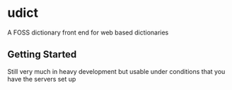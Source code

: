 # udict

A FOSS dictionary front end for web based dictionaries

## Getting Started

Still very much in heavy development but usable under conditions that you have the servers set up

